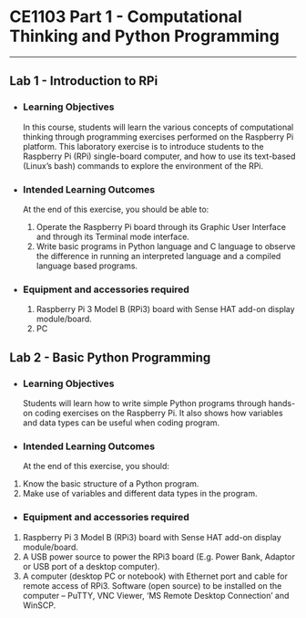 # **CE1103 Part 1 - Computational Thinking and Python Programming**
---

## **Lab 1 - Introduction to RPi**

* ### Learning Objectives
   In this course, students will learn the various concepts of computational thinking
through programming exercises performed on the Raspberry Pi platform. This
laboratory exercise is to introduce students to the Raspberry Pi (RPi) single-board
computer, and how to use its text-based (Linux’s bash) commands to explore the
environment of the RPi.


* ### Intended Learning Outcomes
   At the end of this exercise, you should be able to:

   1. Operate the Raspberry Pi board through its Graphic User Interface and through its
   Terminal mode interface.
   2. Write basic programs in Python language and C language to observe the difference
   in running an interpreted language and a compiled language based programs.


* ### Equipment and accessories required
   1. Raspberry Pi 3 Model B (RPi3) board with Sense HAT add-on display module/board.
   2. PC


## **Lab 2 - Basic Python Programming**

* ### Learning Objectives
   Students will learn how to write simple Python programs through hands-on coding exercises on the Raspberry Pi. It also shows how variables and data types can be useful when coding program.


* ### Intended Learning Outcomes
   At the end of this exercise, you should:
1. Know the basic structure of a Python program.
2. Make use of variables and different data types in the program.


* ### Equipment and accessories required
1. Raspberry Pi 3 Model B (RPi3) board with Sense HAT add-on display module/board.
2. A USB power source to power the RPi3 board (E.g. Power Bank, Adaptor or USB port of a desktop computer).
3. A computer (desktop PC or notebook) with Ethernet port and cable for remote access of RPi3. Software (open source) to be installed on the computer – PuTTY, VNC Viewer, ‘MS Remote Desktop Connection’ and WinSCP.